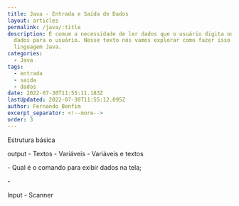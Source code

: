 ```yaml
---
title: Java - Entrada e Saída de Dados
layout: articles
permalink: /java/:title
description: É comum a necessidade de ler dados que o usuário digita ou mostrar
  dados para o usuário. Nesse texto nós vamos explorar como fazer isso usando a
  linguagem Java.
categories:
  - Java
tags:
  - entrada
  - saida
  - dados
date: 2022-07-30T11:55:11.183Z
lastUpdated: 2022-07-30T11:55:12.095Z
author: Fernando Bonfim
excerpt_separator: <!--more-->
order: 3
---
```

Estrutura básica

output - Textos - Variáveis - Variáveis e textos

\- Qual é o comando para exibir dados na tela;

\- 

Input - Scanner